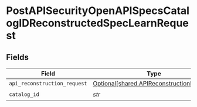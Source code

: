 # PostAPISecurityOpenAPISpecsCatalogIDReconstructedSpecLearnRequest


## Fields

| Field                                                                                        | Type                                                                                         | Required                                                                                     | Description                                                                                  |
| -------------------------------------------------------------------------------------------- | -------------------------------------------------------------------------------------------- | -------------------------------------------------------------------------------------------- | -------------------------------------------------------------------------------------------- |
| `api_reconstruction_request`                                                                 | [Optional[shared.APIReconstructionRequest]](../../models/shared/apireconstructionrequest.md) | :heavy_minus_sign:                                                                           | N/A                                                                                          |
| `catalog_id`                                                                                 | *str*                                                                                        | :heavy_check_mark:                                                                           | N/A                                                                                          |